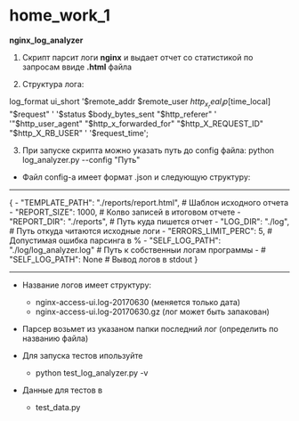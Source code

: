 # home_work_1
**nginx_log_analyzer**

1. Скрипт парсит логи **nginx** и выдает отчет со статистикой по запросам ввиде **.html** файла

2. Структура лога:

  log_format ui_short '$remote_addr  $remote_user $http_x_real_ip [$time_local] "$request" '
                      '$status $body_bytes_sent "$http_referer" '
                      '"$http_user_agent" "$http_x_forwarded_for" "$http_X_REQUEST_ID" "$http_X_RB_USER" '
                      '$request_time';

3. При запуске скрипта можно указать путь до config файла:
  python log_analyzer.py --config "Путь"
  
- Файл config-a имеет формат .json и следующую структуру:


***
{
    - "TEMPLATE_PATH": "./reports/report.html",    # Шаблон исходного отчета
    - "REPORT_SIZE": 1000,                         # Колво записей в итоговом отчете
    - "REPORT_DIR": "./reports",                   # Путь куда пишется отчет
    - "LOG_DIR": "./log",                          # Путь откуда читаются исходные логи
    - "ERRORS_LIMIT_PERC": 5,                      # Допустимая ошибка парсинга в %
    - "SELF_LOG_PATH": "./log/log_analyzer.log"    # Путь к собственныи логам программы
    - # "SELF_LOG_PATH": None                        # Вывод логов в stdout
}
***


- Название логов имеет структуру:
    - nginx-access-ui.log-20170630 (меняется только дата)
    - nginx-access-ui.log-20170630.gz (лог может быть запакован)

- Парсер возьмет из указаном папки последний лог (определить по названию файла)

- Для запуска тестов ипользуйте
    - python test_log_analyzer.py -v
  
- Данные для тестов в 
    - test_data.py
  
